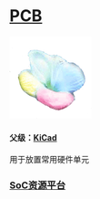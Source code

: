 ﻿# [PCB](https://github.com/sochub/PCB)
[![sites](SoC/qitas.png)](http://www.qitas.cn) 
####  父级：[KiCad](https://github.com/sochub/KiCad)

用于放置常用硬件单元

###  [SoC资源平台](https://github.com/sochub)  
